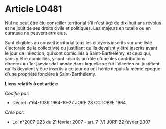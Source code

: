 # Article LO481

Nul ne peut être élu conseiller territorial s'il n'est âgé de dix-huit ans révolus et ne jouit de ses droits civils et
politiques. Les majeurs en tutelle ou en curatelle ne peuvent être élus.

Sont éligibles au conseil territorial tous les citoyens inscrits sur une liste électorale de la collectivité ou justifiant
qu'ils devaient y être inscrits avant le jour de l'élection, qui sont domiciliés à Saint-Barthélemy, et ceux qui, sans y être
domiciliés, y sont inscrits au rôle d'une des contributions directes au 1er janvier de l'année dans laquelle se fait
l'élection ou justifient qu'ils devaient y être inscrits à ce jour ou ont hérité depuis la même époque d'une propriété
foncière à Saint-Barthélemy.

**Liens relatifs à cet article**

_Codifié par_:

  - Décret n°64-1086 1964-10-27 JORF 28 OCTOBRE 1964

_Créé par_:

  - Loi n°2007-223 du 21 février 2007 - art. 7 (V) JORF 22 février 2007
